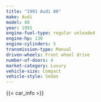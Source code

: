 ```yaml
---
title: "1991 Audi 80"
make: Audi
model: 80
year: 1991
engine-fuel-type: regular unleaded
engine-hp: 130
engine-cylinders: 5
transmission-type: Manual
driven-wheels: Front wheel drive
number-of-doors: 4
market-category: Luxury
vehicle-size: Compact
vehicle-style: Sedan
---
```


{{< car_info >}}
